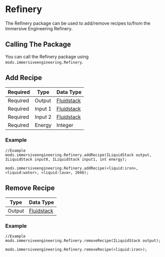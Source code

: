 # Refinery

The Refinery package can be used to add/remove recipes to/from the Immersive Engineering Refinery.

## Calling The Package

You can call the Refinery package using `mods.immersiveengineering.Refinery`.

## Add Recipe

| Required | Type    | Data Type                                    |
| -------- | ------- | -------------------------------------------- |
| Required | Output  | [Fluidstack](/Vanilla/Liquids/ILiquidStack/) |
| Required | Input 1 | [Fluidstack](/Vanilla/Liquids/ILiquidStack/) |
| Required | Input 2 | [Fluidstack](/Vanilla/Liquids/ILiquidStack/) |
| Required | Energy  | Integer                                      |

### Example

```zenscript
//Example
mods.immersiveengineering.Refinery.addRecipe(ILiquidStack output, ILiquidStack input0, ILiquidStack input1, int energy);

mods.immersiveengineering.Refinery.addRecipe(<liquid:iron>, <liquid:water>, <liquid:lava>, 2048);
```

## Remove Recipe

| Type   | Data Type                                    |
| ------ | -------------------------------------------- |
| Output | [Fluidstack](/Vanilla/Liquids/ILiquidStack/) |

### Example

```zenscript
//Example
mods.immersiveengineering.Refinery.removeRecipe(ILiquidStack output);

mods.immersiveengineering.Refinery.removeRecipe(<liquid:iron>);
```